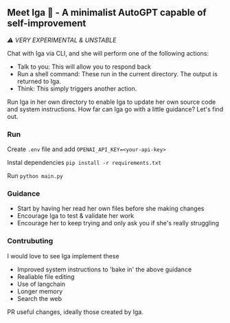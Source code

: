 ## Meet Iga 🦉 - A minimalist AutoGPT capable of self-improvement
*⚠️ VERY EXPERIMENTAL & UNSTABLE*

Chat with Iga via CLI, and she will perform one of the following actions:
- Talk to you: This will allow you to respond back
- Run a shell command: These run in the current directory. The output is returned to Iga.
- Think: This simply triggers another action.

Run Iga in her own directory to enable Iga to update her own source code and system instructions. How far can Iga go with a little guidance? Let's find out.

### Run

Create `.env` file and add `OPENAI_API_KEY=<your-api-key>`

Instal dependencies `pip install -r requirements.txt`

Run `python main.py`

### Guidance
- Start by having her read her own files before she making changes
- Encourage Iga to test & validate her work
- Encourage her to keep trying and only ask you if she's really struggling

### Contrubuting
I would love to see Iga implement these
- Improved system instructions to 'bake in' the above guidance
- Realiable file editing
- Use of langchain
- Longer memory
- Search the web

PR useful changes, ideally those created by Iga.

